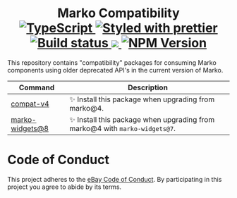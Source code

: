 <h1 align="center">
  <!-- Logo -->
  <br/>
  Marko Compatibility
	<br/>

  <!-- Language -->
  <a href="http://typescriptlang.org">
    <img src="https://img.shields.io/badge/%3C%2F%3E-typescript-blue.svg" alt="TypeScript"/>
  </a>
  <!-- Format -->
  <a href="https://github.com/prettier/prettier">
    <img src="https://img.shields.io/badge/styled_with-prettier-ff69b4.svg" alt="Styled with prettier"/>
  </a>
  <!-- CI -->
  <a href="https://github.com/marko-js/ssr-to-html/actions/workflows/ci.yml">
    <img src="https://github.com/marko-js/ssr-to-html/actions/workflows/ci.yml/badge.svg" alt="Build status"/>
  </a>
  <!-- Coverage -->
  <a href="https://codecov.io/gh/marko-js/ssr-to-html">
    <img src="https://codecov.io/gh/marko-js/ssr-to-html/branch/main/graph/badge.svg?token=TODO"/>
  </a>
  <!-- NPM Version -->
  <a href="https://npmjs.org/package/ssr-to-html">
    <img src="https://img.shields.io/npm/v/ssr-to-html.svg" alt="NPM Version"/>
  </a>
</h1>

This repository contains "compatibility" packages for consuming Marko components using older deprecated API's in the current version of Marko.

| Command                                                                                          | Description                                                                 |
| ------------------------------------------------------------------------------------------------ | --------------------------------------------------------------------------- |
| [compat-v4](https://github.com/marko-js/compat/blob/main/packages/compat-v4/README.md)           | ✨ Install this package when upgrading from marko@4.                        |
| [marko-widgets@8](https://github.com/marko-js/compat/blob/main/packages/marko-widgets/README.md) | ✨ Install this package when upgrading from marko@4 with `marko-widgets@7`. |

# Code of Conduct

This project adheres to the [eBay Code of Conduct](./.github/CODE_OF_CONDUCT.md). By participating in this project you agree to abide by its terms.

